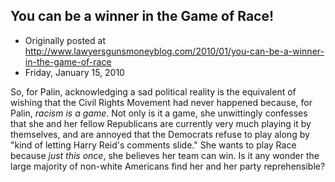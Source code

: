 ## You can be a winner in the Game of Race!

 * Originally posted at http://www.lawyersgunsmoneyblog.com/2010/01/you-can-be-a-winner-in-the-game-of-race
 * Friday, January 15, 2010

So, for Palin, acknowledging a sad political reality is the equivalent of wishing that the Civil Rights Movement had never happened because, for Palin, _racism is a game_.  Not only is it a game, she unwittingly confesses that she and her fellow Republicans are currently very much playing it by themselves, and are annoyed that the Democrats refuse to play along by "kind of letting Harry Reid's comments slide."  She wants to play Race because _just this once_, she believes her team can win.  Is it any wonder the large majority of non-white Americans find her and her party reprehensible?